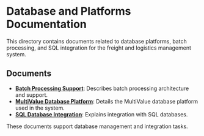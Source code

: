 # Database and Platforms Documentation

This directory contains documents related to database platforms, batch processing, and SQL integration for the freight and logistics management system.

## Documents

- **[Batch Processing Support](./Batch%20Processing%20Support.md)**: Describes batch processing architecture and support.
- **[MultiValue Database Platform](./MultiValue%20Database%20Platform.md)**: Details the MultiValue database platform used in the system.
- **[SQL Database Integration](./SQL%20Database%20Integration.md)**: Explains integration with SQL databases.

These documents support database management and integration tasks. 